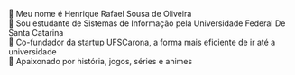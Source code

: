 🔹 Meu nome é Henrique Rafael Sousa de Oliveira                                                                  
🔹 Sou estudante de Sistemas de Informação pela Universidade Federal De Santa Catarina                  
🔹 Co-fundador da startup UFSCarona, a forma mais eficiente de ir até a universidade                
🔹 Apaixonado por história, jogos, séries e animes                  
